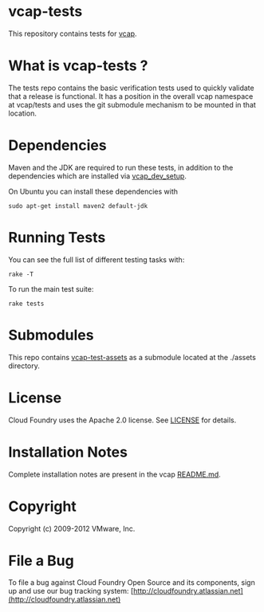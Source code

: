 # vcap-tests

This repository contains tests for [vcap](https://github.com/cloudfoundry/vcap).

# What is vcap-tests ?

The tests repo contains the basic verification tests used to quickly validate
that a release is functional. It has a position in the overall vcap namespace
at vcap/tests and uses the git submodule mechanism to be mounted in that
location.

# Dependencies

Maven and the JDK are required to run these tests, in addition to the dependencies
which are installed via [vcap_dev_setup](https://github.com/cloudfoundry/vcap/blob/master/dev_setup/bin/vcap_dev_setup).

On Ubuntu you can install these dependencies with

    sudo apt-get install maven2 default-jdk

# Running Tests

You can see the full list of different testing tasks with:

    rake -T

To run the main test suite:

    rake tests

# Submodules

This repo contains [vcap-test-assets](https://github.com/cloudfoundry/vcap-test-assets) as a submodule located at the ./assets directory.

# License

Cloud Foundry uses the Apache 2.0 license. See
[LICENSE](https://github.com/cloudfoundry/vcap-tests/blob/master/LICENSE) for details.

# Installation Notes

Complete installation notes are present in the vcap
[README.md](https://github.com/cloudfoundry/vcap/blob/master/README.md).

# Copyright

Copyright (c) 2009-2012 VMware, Inc.

# File a Bug

To file a bug against Cloud Foundry Open Source and its components, sign up and use our
bug tracking system: [http://cloudfoundry.atlassian.net](http://cloudfoundry.atlassian.net)
